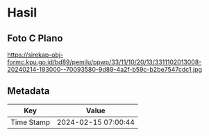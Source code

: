 # Hasil

## Foto C Plano

https://sirekap-obj-formc.kpu.go.id/bd89/pemilu/ppwp/33/11/10/20/13/3311102013008-20240214-193000--70093580-9d89-4a2f-b59c-b2be7547cdc1.jpg


## Metadata

| Key        | Value               |
| ---------- | ------------------- |
| Time Stamp | 2024-02-15 07:00:44 |



